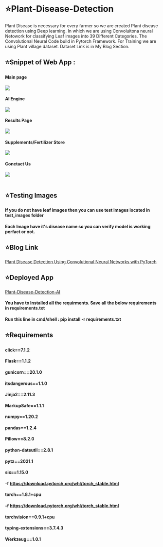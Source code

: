 # ⭐Plant-Disease-Detection
<p> Plant Disease is necessary for every farmer so we are created Plant disease detection using Deep learning. In which we are using Convoluitona neural Netowork for classifying Leaf images into 39 Different Categories. The Convolutional Neural Code build in Pytorch Framework. For Training we are using Plant village dataset. Dataset Link is in My Blog Section.</p>

## ⭐Snippet of Web App :
#### Main page
<img src = "demo_images/1.png" > <br>
#### AI Engine 
<img src = "demo_images/2.png"> <br>
#### Results Page 
<img src = "demo_images/3.png"> <br>
#### Supplements/Fertilizer  Store
<img src = "demo_images/4.JPG"> <br>
#### Conctact Us 
<img src = "demo_images/5.png"> <br><br>

## ⭐Testing Images

#### If you do not have leaf images then you can use test images located in test_images folder
#### Each Image have it's disease name so you can verify model is working perfact or not.

## ⭐Blog Link
<a href="https://medium.com/analytics-vidhya/plant-disease-detection-using-convolutional-neural-networks-and-pytorch-87c00c54c88f" target = "_blank">Plant Disease Detection Using Convolutional Neural Networks with PyTorch</a><br>

## ⭐Deployed App
<a href="https://plant-disease-detection-ai.herokuapp.com/" target = "_blank">Plant-Disease-Detection-AI</a><br>

#### You have to Installed all the requirments. Save all the below requirements in requirements.txt
#### Run this line in cmd/shell :  pip install -r requirements.txt

## ⭐Requirements 
#### click==7.1.2<br>
#### Flask==1.1.2<br>
#### gunicorn==20.1.0<br>
#### itsdangerous==1.1.0<br>
#### Jinja2==2.11.3<br>
#### MarkupSafe==1.1.1<br>
#### numpy==1.20.2<br>
#### pandas==1.2.4<br>
#### Pillow==8.2.0<br>
#### python-dateutil==2.8.1<br>
#### pytz==2021.1<br>
#### six==1.15.0<br>
#### -f https://download.pytorch.org/whl/torch_stable.html<br>
#### torch==1.8.1+cpu<br>
#### -f https://download.pytorch.org/whl/torch_stable.html<br>
#### torchvision==0.9.1+cpu<br>
#### typing-extensions==3.7.4.3<br>
#### Werkzeug==1.0.1<br>

